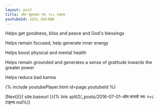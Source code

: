 ```yaml
---
layout: post
title: ओम सूक्ष्मख्या नमः १०८ टाइम्स
youtubeId: oU2L_0dc4WA
---
```

 
 
Helps get goodness, bliss and peace and God's blessings
 
Helps remain focused, help generate inner energy 
 
Helps boost physical and mental health 
 
Helps remain grounded and generates a sense of gratitude towards the greater power 
 
Helps reduce bad karma
 
 
 
 


{% include youtubePlayer.html id=page.youtubeId %}
 
[Next]({{ site.baseurl }}{% link  split2/_posts/2016-07-01-ओम मानावे नमः १०८ टाइम्स.md%})
 
